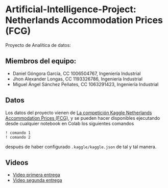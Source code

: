 # Artificial-Intelligence-Project: Netherlands Accommodation Prices (FCG)
Proyecto de Analítica de datos: 

## Miembros del equipo: 
- Daniel Góngora García, CC 1006504767, Ingeniería Industrial 
- Jhon Alexander Longas, CC 1193326786, Ingeniería Industrial
- Miguel Ángel Sánchez Peñates, CC 1063291423, Ingeniería Industrial 


## Datos

Los datos del proyecto vienen de [La competición Kaggle Netherlands Accommodation Prices (FCG)](https://kaggle.com/competitions/fcg-2022-netherlands-accommodation-prices), y se pueden hacer disponibles ejecutando desde cualquier notebook en Colab los siguientes comandos

    ! comando 1
    ! comando 2
    
después de haber configurado `.kaggle/kaggle.json` de tal y tal manera.

## Videos

- [Video primera entrega](https://youtu.be/lXihASQZp3o)
- [Video segunda entrega](https://www.youtube.com/watch?v=OW48248vWAo&ab_channel=Spark)

